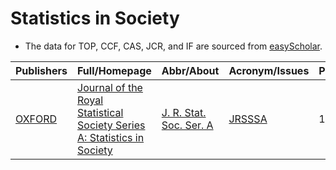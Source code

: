 # Statistics in Society

- The data for TOP, CCF, CAS, JCR, and IF are sourced from [easyScholar](https://www.easyscholar.cc/).

|Publishers|Full/Homepage|Abbr/About|Acronym/Issues|Period/DBLP|Top/Early|CCF|CAS|JCR|IF|Keywords/Google|
|-         |-            |-         |-             |-          |-        |-  |-  |-  |- |-              |
|[OXFORD](https://academic.oup.com/)|[Journal of the Royal Statistical Society Series A: Statistics in Society](https://academic.oup.com/jrsssa)|[J. R. Stat. Soc. Ser. A](https://academic.oup.com/jrsssa/pages/about)|[JRSSSA](https://academic.oup.com/jrsssa/issue)|1835 -|False||4|Q2|2.3|[Statistics in Society](https://www.google.com/search?q=Statistics+in+Society)|

